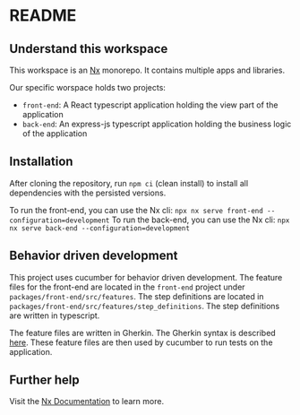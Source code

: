 # README

## Understand this workspace

This workspace is an [Nx](https://nx.dev) monorepo. It contains multiple apps and libraries.

Our specific worspace holds two projects:
- `front-end`: A React typescript application holding the view part of the application
- `back-end`: An express-js typescript application holding the business logic of the application

## Installation

After cloning the repository, run `npm ci` (clean install) to install all dependencies with the persisted versions.

To run the front-end, you can use the Nx cli: `npx nx serve front-end --configuration=development`
To run the back-end, you can use the Nx cli: `npx nx serve back-end --configuration=development`

## Behavior driven development

This project uses cucumber for behavior driven development. The feature files for the front-end are located in the `front-end` project under `packages/front-end/src/features`. The step definitions are located in `packages/front-end/src/features/step_definitions`. The step definitions are written in typescript.

The feature files are written in Gherkin. The Gherkin syntax is described [here](https://cucumber.io/docs/gherkin/reference/). These feature files are then used by cucumber to run tests on the application.

## Further help

Visit the [Nx Documentation](https://nx.dev) to learn more.
